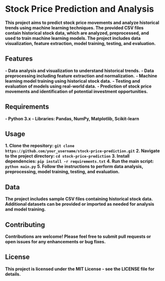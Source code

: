 # Stock Price Prediction and Analysis

**This project aims to predict stock price movements and analyze historical trends using machine learning techniques. The provided CSV files contain historical stock data, which are analyzed, preprocessed, and used to train machine learning models. The project includes data visualization, feature extraction, model training, testing, and evaluation.**

## Features

**- Data analysis and visualization to understand historical trends.**
**- Data preprocessing including feature extraction and normalization.**
**- Machine learning model training using historical stock data.**
**- Testing and evaluation of models using real-world data.**
**- Prediction of stock price movements and identification of potential investment opportunities.**

## Requirements

**- Python 3.x**
**- Libraries: Pandas, NumPy, Matplotlib, Scikit-learn**

## Usage

**1. Clone the repository: `git clone https://github.com/your_username/stock-price-prediction.git`**
**2. Navigate to the project directory: `cd stock-price-prediction`**
**3. Install dependencies: `pip install -r requirements.txt`**
**4. Run the main script: `python main.py`**
**5. Follow the instructions to perform data analysis, preprocessing, model training, testing, and evaluation.**

## Data

**The project includes sample CSV files containing historical stock data. Additional datasets can be provided or imported as needed for analysis and model training.**

## Contributing

**Contributions are welcome! Please feel free to submit pull requests or open issues for any enhancements or bug fixes.**

## License

**This project is licensed under the MIT License - see the LICENSE file for details.**
